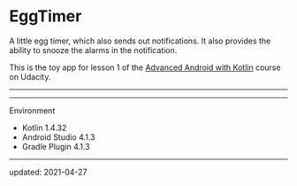 EggTimer
========

A little egg timer, which also sends out notifications. It also provides the ability to snooze the alarms in the notification.

This is the toy app for lesson 1 of the [Advanced Android with Kotlin] course on Udacity.

----

[Advanced Android with Kotlin]: https://www.udacity.com/course/advanced-android-with-kotlin--ud940

----

Environment

- Kotlin 1.4.32
- Android Studio 4.1.3
- Gradle Plugin 4.1.3

----

updated: 2021-04-27



